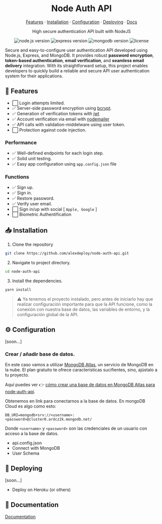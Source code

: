<p align="center">
 <!-- image -->
</p>

<h1 align="center">Node Auth API</h1>
<p align="center">
  <a href="#-features">Features</a> ·
  <a href="#-installation">Installation</a> ·
  <a href="#️-configuration">Configuration</a> ·
  <a href="#-deploying">Deploying</a> ·
  <a href="#-documentation">Docs</a>

</p>
<p align="center">High secure authentication API built with NodeJS</p>
<div align="center">

![node.js version](https://img.shields.io/badge/node.js-v18.14.1-5865F2?style=flat&logo=node.js&color=80bc02) ![express version](https://img.shields.io/badge/express-v4.18.2-222222?style=flat&logo=express) ![mongodb version](https://img.shields.io/badge/mongodb-v5.6.0-222222?style=flat&logo=mongodb) ![license](https://img.shields.io/badge/license-MIT-purple)

</div>

Secure and easy-to-configure user authentication API developed using Node.js, Express, and MongoDB. It provides robust **password encryption**, **token-based authentication**, **email verification**, and **seamless email delivery** integration. With its straightforward setup, this project enables developers to quickly build a reliable and secure API user authentication system for their applications.

  ## 🧩 Features
  
- ⬜ Login attempts limited.
- ✅ Server-side password encryption using <a href="https://github.com/dcodeIO/bcrypt.js">bcrypt</a>.
- ✅ Generation of verification tokens with <a href="https://jwt.io/">jwt</a>
- ✅ Account verification via email with <a href="https://nodemailer.com/about/">nodemailer</a>
- ✅ API calls with validation-middelware using user token.
- ⬜ Protection against code injection.
### Performance

- ✅ Well-defined endpoints for each login step.
- ✅ Solid unit testing.
- ✅ Easy app configuration using `app.config.json` file

### Functions

- ✅ Sign up.
- ✅ Sign in.
- ✅ Restore password.
- ✅ Verify user email.
- ⬜ Sign in/up with social [ `Apple, Google` ]
- ⬜ Biometric Authentification

## 📥 Installation

1. Clone the repository
````bash
git clone https://github.com/alexdeploy/node-auth-api.git
````

2. Navigate to project directory.
````bash
cd node-auth-api
````

3. Install the dependencies.
````bash
yarn install
````

> ⚠️ Ya tenemos el proyecto instalado, pero antes de iniciarlo hay que realizar configuración importante para que la API funcione, como la conexión con nuestra base de datos, las variables de entorno, y la configuración global de la API.

## ⚙️ Configuration

[soon...]

### Crear / añadir base de datos.

En este caso vamos a utilizar <a href="https://www.mongodb.com/atlas/database">MongoDB Atlas</a>, un servicio de MongoDB en la nube. El plan gratuito te ofrece características sucifientes, sino, ajústalo a tu proyecto.

Aquí puedes ver 👉 <a href="https://medium.com">cómo crear una base de datos en MongoDB Atlas para node-auth-api</a>.

Obtenemos en link para conectarnos a la base de datos. En mongoDB Cloud es algo como esto:

````
DB_URI=mongodb+srv://<username>:<password>@cluster0.ardcz2k.mongodb.net/
````

Donde `<username>` y `<password>` son las credenciales de un usuario con acceso a la base de datos.

- api.config.json
- Connect with MongoDB
- User Schema

## 🚀 Deploying

[soon...]

- Deploy on Heroku (or others)

## 📜 Documentation

<a href="https://github.com/alexdeploy/node-auth-api/DOCUMENTATION.md">Documentation</a>
